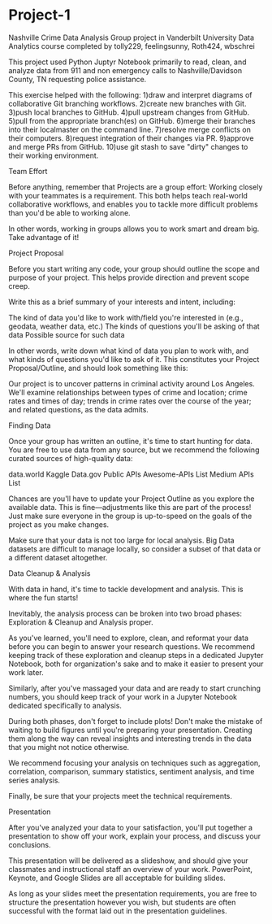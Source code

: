 # Project-1
Nashville Crime Data Analysis
Group project in Vanderbilt University Data Analytics course completed by tolly229, feelingsunny, Roth424, wbschrei

This project used Python Juptyr Notebook primarily to read, clean, and analyze data from 911 and non emergency calls to Nashville/Davidson County, TN requesting police assistance.

This exercise helped with the following:
1)draw and interpret diagrams of collaborative Git branching workflows.
2)create new branches with Git.
3)push local branches to GitHub.
4)pull upstream changes from GitHub.
5)pull from the appropriate branch(es) on GitHub.
6)merge their branches into their localmaster on the command line.
7)resolve merge conflicts on their computers.
8)request integration of their changes via PR.
9)approve and merge PRs from GitHub.
10)use git stash to save "dirty" changes to their working environment.

Team Effort

Before anything, remember that Projects are a group effort: Working closely with your teammates is a requirement. This both helps teach real-world collaborative workflows, and enables you to tackle more difficult problems than you'd be able to working alone.

In other words, working in groups allows you to work smart and dream big. Take advantage of it!


Project Proposal

Before you start writing any code, your group should outline the scope and purpose of your project. This helps provide direction and prevent scope creep.

Write this as a brief summary of your interests and intent, including:


The kind of data you'd like to work with/field you're interested in (e.g., geodata, weather data, etc.)
The kinds of questions you'll be asking of that data
Possible source for such data


In other words, write down what kind of data you plan to work with, and what kinds of questions you'd like to ask of it. This constitutes your Project Proposal/Outline, and should look something like this:


Our project is to uncover patterns in criminal activity around Los Angeles. We'll examine relationships between types of crime and location; crime rates and times of day; trends in crime rates over the course of the year; and related questions, as the data admits.



Finding Data

Once your group has written an outline, it's time to start hunting for data. You are free to use data from any source, but we recommend the following curated sources of high-quality data:


data.world
Kaggle
Data.gov
Public APIs
Awesome-APIs List
Medium APIs List


Chances are you'll have to update your Project Outline as you explore the available data. This is fine—adjustments like this are part of the process! Just make sure everyone in the group is up-to-speed on the goals of the project as you make changes.

Make sure that your data is not too large for local analysis. Big Data datasets are difficult to manage locally, so consider a subset of that data or a different dataset altogether.


Data Cleanup & Analysis

With data in hand, it's time to tackle development and analysis. This is where the fun starts!

Inevitably, the analysis process can be broken into two broad phases: Exploration & Cleanup and Analysis proper.

As you've learned, you'll need to explore, clean, and reformat your data before you can begin to answer your research questions. We recommend keeping track of these exploration and cleanup steps in a dedicated Jupyter Notebook, both for organization's sake and to make it easier to  present your work later.

Similarly, after you've massaged your data and are ready to start crunching numbers, you should keep track of your work in a Jupyter Notebook dedicated specifically to analysis.

During both phases, don't forget to include plots! Don't make the mistake of waiting to build figures until you're preparing your presentation. Creating them along the way can reveal insights and interesting trends in the data that you might not notice otherwise.

We recommend focusing your analysis on techniques such as aggregation, correlation, comparison, summary statistics, sentiment analysis, and time series analysis.

Finally, be sure that your projects meet the technical requirements.


Presentation

After you've analyzed your data to your satisfaction, you'll put together a presentation to show off your work, explain your process, and discuss your conclusions.

This presentation will be delivered as a slideshow, and should give your classmates and instructional staff an overview of your work. PowerPoint, Keynote, and Google Slides are all acceptable for building slides.

As long as your slides meet the presentation requirements, you are free to structure the presentation however you wish, but students are often successful with the format laid out in the presentation guidelines.
